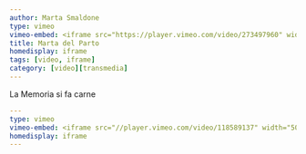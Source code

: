 ```yaml
---
author: Marta Smaldone
type: vimeo
vimeo-embed: <iframe src="https://player.vimeo.com/video/273497960" width="640" height="360" frameborder="0" webkitallowfullscreen mozallowfullscreen allowfullscreen></iframe>
title: Marta del Parto
homedisplay: iframe
tags: [video, iframe]
category: [video][transmedia]
---
```



La Memoria si fa carne

``` yml
---
type: vimeo
vimeo-embed: <iframe src="//player.vimeo.com/video/118589137" width="500" height="281" frameborder="0" webkitallowfullscreen mozallowfullscreen allowfullscreen></iframe>
homedisplay: iframe
---
```
